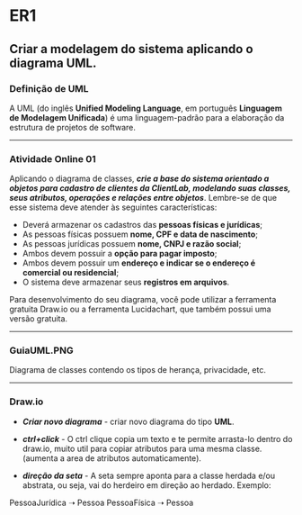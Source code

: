 # ER1 

## Criar a modelagem do sistema aplicando o diagrama UML.

### Definição de UML 
 
A UML (do inglês **Unified Modeling Language**, em português **Linguagem de Modelagem Unificada**) é uma linguagem-padrão para a elaboração da estrutura de projetos de software.

----------------------------------------------------------------------

### Atividade Online 01
 
Aplicando o diagrama de classes, **_crie a base do sistema orientado a objetos para cadastro de clientes da ClientLab, modelando suas classes, seus atributos, operações e relações entre objetos_**. Lembre-se de que esse sistema deve atender às seguintes características:
 
- Deverá armazenar os cadastros das **pessoas físicas e jurídicas**;
- As pessoas físicas possuem **nome, CPF e data de nascimento**;  
- As pessoas jurídicas possuem **nome, CNPJ e razão social**;         
- Ambos devem possuir a **opção para pagar imposto**;
- Ambos devem possuir um **endereço e indicar se o endereço é comercial ou residencial**;  
- O sistema deve armazenar seus **registros em arquivos**.
 
Para desenvolvimento do seu diagrama, você pode utilizar a ferramenta gratuita Draw.io ou a ferramenta Lucidachart, que também possui uma versão gratuita.

----------------------------------------------------------------------

### GuiaUML.PNG
 
Diagrama de classes contendo os tipos de herança, privacidade, etc.

----------------------------------------------------------------------

### Draw.io

- _**Criar novo diagrama**_ - criar novo diagrama do tipo **UML**.

- _**ctrl+click**_ - O ctrl clique copia um texto e te permite arrasta-lo dentro do draw.io, muito util para copiar atributos para uma mesma classe. (aumenta a area de atributos automaticamente).

- _**direção da seta**_ - A seta sempre aponta para a classe herdada e/ou abstrata, ou seja, vai do herdeiro em direção ao herdado. Exemplo:

PessoaJurídica ➝ Pessoa
PessoaFísica ➝ Pessoa



































